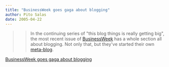```yaml
---
title: "BusinessWeek goes gaga about blogging"
author: Pito Salas
date: 2005-04-22
---
```



>>

>> In the continuing series of "this blog things is really getting big", the
most recent issue of [BusinessWeek](<http://businessweek.com/>) has a whole
section all about blogging. Not only that, but they've started their own
[meta-blog](<http://www.businessweek.com/the_thread/blogspotting/>).


[BusinessWeek goes gaga about blogging](None)
